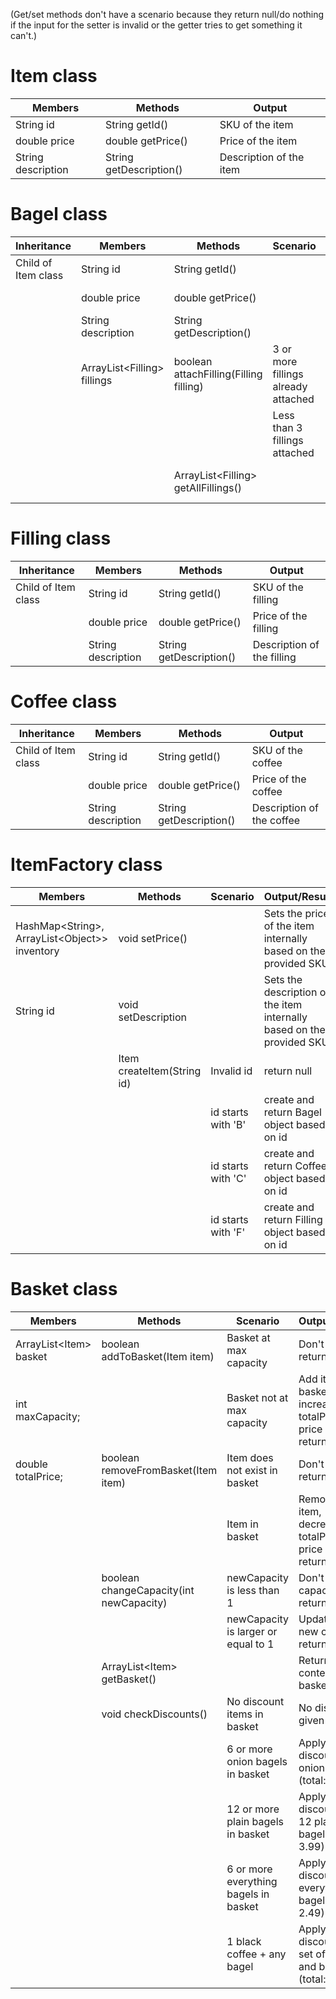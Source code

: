 (Get/set methods don't have a scenario because they return null/do nothing if the input for the setter is invalid or the getter tries to get something it can't.)

# Item class

| Members            | Methods                 | Output                 |
|--------------------|-------------------------|------------------------|
| String id          | String getId()          | SKU of the item        |
| double price       | double getPrice()       | Price of the item      |
| String description | String getDescription() | Description of the item |

# Bagel class

| Inheritance         | Members                      | Methods                                | Scenario                            | Result/Output                                  |
|---------------------|------------------------------|----------------------------------------|-------------------------------------|------------------------------------------------|
| Child of Item class | String id                    | String getId()                         |                                     | SKU of the bagel                               |
|                     | double price                 | double getPrice()                      |                                     | Price of the bagel                             |
|                     | String description           | String getDescription()                |                                     | Description of the bagel                       |
|                     | ArrayList\<Filling> fillings | boolean attachFilling(Filling filling) | 3 or more fillings already attached | Return false, don't add the filling            |
|                     |                              |                                        | Less than 3 fillings attached       | Return true, add filling to fillings ArrayList |
|                     |                              | ArrayList\<Filling> getAllFillings()   |                                     | All fillings attached to the bagel             |

# Filling class

| Inheritance         | Members            | Methods                 | Output                      |
|---------------------|--------------------|-------------------------|-----------------------------|
| Child of Item class | String id          | String getId()          | SKU of the filling          |
|                     | double price       | double getPrice()       | Price of the filling        |
|                     | String description | String getDescription() | Description of the filling  |

# Coffee class


| Inheritance         | Members            | Methods                 | Output                    |
|---------------------|--------------------|-------------------------|---------------------------|
| Child of Item class | String id          | String getId()          | SKU of the coffee         |
|                     | double price       | double getPrice()       | Price of the coffee       |
|                     | String description | String getDescription() | Description of the coffee |

# ItemFactory class


| Members                                         | Methods                    | Scenario             | Output/Result                                                         |
|-------------------------------------------------|----------------------------|----------------------|-----------------------------------------------------------------------|
| HashMap\<String>, ArrayList\<Object>> inventory | void setPrice()            |                      | Sets the price of the item internally based on the provided SKU       |
| String id                                       | void setDescription        |                      | Sets the description of the item internally based on the provided SKU |
|                                                 | Item createItem(String id) | Invalid id           | return null                                                           |
|                                                 |                            | id starts with 'B'   | create and return Bagel object based on id                            |
|                                                 |                            | id starts with 'C'   | create and return Coffee object based on id                           |
|                                                 |                            | id starts with 'F'   | create and return Filling object based on id                          |


# Basket class


| Members                 | Methods                                 | Scenario                              | Output/Result                                                            |
|-------------------------|-----------------------------------------|---------------------------------------|--------------------------------------------------------------------------|
| ArrayList\<Item> basket | boolean addToBasket(Item item)          | Basket at max capacity                | Don't add, return false                                                  |
| int maxCapacity;        |                                         | Basket not at max capacity            | Add item to basket, increase totalPrice by price of item, return true    |
| double totalPrice;      | boolean removeFromBasket(Item item)     | Item does not exist in basket         | Don't remove, return false                                               |
|                         |                                         | Item in basket                        | Remove the item, decrease total totalPrice by price of item, return true |
|                         | boolean changeCapacity(int newCapacity) | newCapacity is less than 1            | Don't change capacity, return false                                      |
|                         |                                         | newCapacity is larger or equal to 1   | Update to new capacity, return true                                      |
|                         | ArrayList\<Item> getBasket()            |                                       | Returns contents of basket                                               |
|                         | void checkDiscounts()                   | No discount items in basket           | No discount given                                                        |
|                         |                                         | 6 or more onion bagels in basket      | Apply discount per 6 onion bagels (total: 2.49)                          |
|                         |                                         | 12 or more plain bagels in basket     | Apply discount per 12 plain bagels (total: 3.99)                         |
|                         |                                         | 6 or more everything bagels in basket | Apply discount per 6 everything bagels (total: 2.49)                     |
|                         |                                         | 1 black coffee + any bagel            | Apply discount per set of coffee and bagel (total: 1.25)                 |
